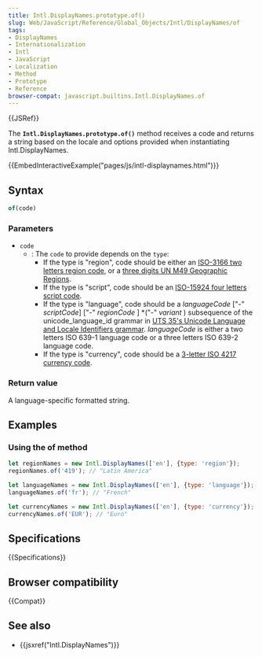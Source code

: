 ```yaml
---
title: Intl.DisplayNames.prototype.of()
slug: Web/JavaScript/Reference/Global_Objects/Intl/DisplayNames/of
tags:
- DisplayNames
- Internationalization
- Intl
- JavaScript
- Localization
- Method
- Prototype
- Reference
browser-compat: javascript.builtins.Intl.DisplayNames.of
---
```

{{JSRef}}

The **`Intl.DisplayNames.prototype.of()`** method receives a code and returns a
string based on the locale and options provided when instantiating
Intl.DisplayNames.

{{EmbedInteractiveExample("pages/js/intl-displaynames.html")}}

<!-- The source for this interactive example is stored in a GitHub repository. If you'd like to contribute to the interactive examples project, please clone https://github.com/mdn/interactive-examples and send us a pull request. -->

## Syntax

```js
of(code)
```

### Parameters

*   `code`
    *   : The `code` to provide depends on the `type`:
        *   If the type is "region", code should be either an
            [ISO-3166 two letters region code](https://www.iso.org/iso-3166-country-codes.html),
            or a
            [three digits UN M49 Geographic Regions](https://unstats.un.org/unsd/methodology/m49/).
        *   If the type is "script", code should be an
            [ISO-15924 four letters script code](http://unicode.org/iso15924/iso15924-codes.html).
        *   If the type is "language", code should be a *languageCode* \["-"
            *scriptCode*] \["-" *regionCode* ] \*("-" *variant* ) subsequence of the
            unicode_language_id grammar in
            [UTS 35's Unicode Language and Locale Identifiers grammar](http://unicode.org/reports/tr35/#Unicode_language_identifier).
            *languageCode* is either a two letters ISO 639-1 language code or a three
            letters ISO 639-2 language code.
        *   If the type is "currency", code should be a
            [3-letter ISO 4217 currency code](https://www.iso.org/iso-4217-currency-codes.html).

### Return value

A language-specific formatted string.

## Examples

### Using the of method

```js
let regionNames = new Intl.DisplayNames(['en'], {type: 'region'});
regionNames.of('419'); // "Latin America"

let languageNames = new Intl.DisplayNames(['en'], {type: 'language'});
languageNames.of('fr'); // "French"

let currencyNames = new Intl.DisplayNames(['en'], {type: 'currency'});
currencyNames.of('EUR'); // "Euro"
```

## Specifications

{{Specifications}}

## Browser compatibility

{{Compat}}

## See also

*   {{jsxref("Intl.DisplayNames")}}
